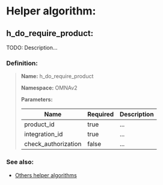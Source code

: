 # Helper algorithm:

## h_do_require_product:

TODO: Description...
    
### Definition:

> **Name:** h_do_require_product
> 
> **Namespace:** OMNAv2
>
> **Parameters:**
> 
> | Name | Required | Description |
> | --- | --- | --- |
> | product_id | true | ... |
> | integration_id | true | ... |
> | check_authorization | false | ... |

### See also:
* [Others helper algorithms](overview?id=h_do_require_product)